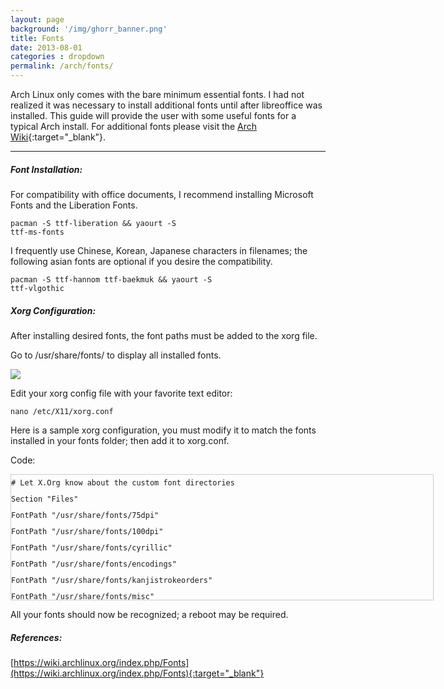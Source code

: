 ```yaml
---
layout: page
background: '/img/ghorr_banner.png'
title: Fonts
date: 2013-08-01
categories : dropdown
permalink: /arch/fonts/
---
```


Arch Linux only comes with the bare minimum essential fonts.  I had not realized it was necessary to install additional fonts until after libreoffice was installed.  This guide will provide the user with some useful fonts for a typical Arch install.  For additional fonts please visit the [Arch Wiki](https://wiki.archlinux.org/index.php/Fonts){:target="_blank"}.

____________________________________

##### Font Installation:

For compatibility with office documents, I recommend installing Microsoft Fonts and the Liberation Fonts.

<code>pacman -S ttf-liberation && yaourt -S ttf-ms-fonts</code>

I frequently use Chinese, Korean, Japanese characters in filenames; the following asian fonts are optional if you desire the compatibility.

<code>pacman -S ttf-hannom ttf-baekmuk && yaourt -S ttf-vlgothic</code>

##### Xorg Configuration:

After installing desired fonts, the font paths must be added to the xorg file.

Go to /usr/share/fonts/ to display all installed fonts.

![](../../img/arch/fonts.png)

Edit your xorg config file with your favorite text editor:

<code>nano /etc/X11/xorg.conf</code>

Here is a sample xorg configuration, you must modify it to match the fonts installed in your fonts folder; then add it to xorg.conf.

Code:

<div style="height: 200px; width: 675px; border: 1px solid #cccccc; font-style: normal; font-variant: normal; font-weight: normal; line-height: 26px; font-size-adjust: none; font-stretch: normal; overflow: auto;">
<div class="sites-codeblock sites-codesnippet-block">
<code># Let X.Org know about the custom font directories</code><br>
<code>Section "Files"</code><br>
<code>FontPath "/usr/share/fonts/75dpi"</code><br>
<code>FontPath "/usr/share/fonts/100dpi"</code><br>
<code>FontPath "/usr/share/fonts/cyrillic"</code><br>
<code>FontPath "/usr/share/fonts/encodings"</code><br>
<code>FontPath "/usr/share/fonts/kanjistrokeorders"</code><br>
<code>FontPath "/usr/share/fonts/misc"</code><br>
<code>FontPath "/usr/share/fonts/TTF"</code><br>
<code>FontPath "/usr/share/fonts/util"</code><br>
<code>EndSection</code>
</div>
</div>

All your fonts should now be recognized; a reboot may be required.

##### References:

[https://wiki.archlinux.org/index.php/Fonts](https://wiki.archlinux.org/index.php/Fonts){:target="_blank"}
